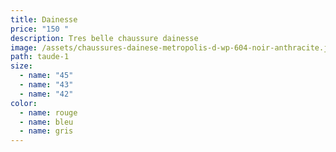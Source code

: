 ```yaml
---
title: Dainesse
price: "150 "
description: Tres belle chaussure dainesse
image: /assets/chaussures-dainese-metropolis-d-wp-604-noir-anthracite.jpg
path: taude-1
size:
  - name: "45"
  - name: "43"
  - name: "42"
color:
  - name: rouge
  - name: bleu
  - name: gris
---
```


